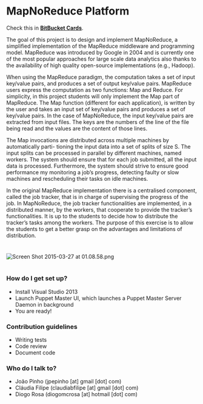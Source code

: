 # MapNoReduce Platform #

Check this in **[BitBucket Cards](http://www.bitbucketcards.com)**.

The goal of this project is to design and implement MapNoReduce, a simplified implementation of the MapReduce middleware and programming model. MapReduce was introduced by Google in 2004 and is currently one of the most popular approaches for large scale data analytics also thanks to the availability of high quality open-source implementations (e.g., Hadoop).

When using the MapReduce paradigm, the computation takes a set of input key/value pairs, and produces a set of output key/value pairs. MapReduce users express the computation as two functions: Map and Reduce. For simplicity, in this project students will only implement the Map part of MapReduce. The Map function (different for each application), is written by the user and takes an input set of key/value pairs and produces a set of key/value pairs. In the case of MapNoReduce, the input key/value pairs are extracted from input files. The keys are the numbers of the line of the file being read and the values are the content of those lines.

The Map invocations are distributed across multiple machines by automatically parti- tioning the input data into a set of splits of size S. The input splits can be processed in parallel by different machines, named workers. The system should ensure that for each job submitted, all the input data is processed. Furthermore, the system should strive to ensure good performance my monitoring a job’s progress, detecting faulty or slow machines and rescheduling their tasks on idle machines.

In the original MapReduce implementation there is a centralised component, called the job tracker, that is in charge of supervising the progress of the job. In MapNoReduce, the job tracker functionalities are implemented, in a distributed manner, by the workers, that cooperate to provide the tracker’s functionalities. It is up to the students to decide how to distribute the tracker’s tasks among the workers. The purpose of this exercise is to allow the students to get a better grasp on the advantages and limitations of distribution.
#
#
![Screen Shot 2015-03-27 at 01.08.58.png](https://bitbucket.org/repo/kAEL4r/images/718225642-Screen%20Shot%202015-03-27%20at%2001.08.58.png)
#
#
### How do I get set up? ###

* Install Visual Studio 2013
* Launch Puppet Master UI, which launches a Puppet Master Server Daemon in background
* You are ready!

### Contribution guidelines ###

* Writing tests
* Code review
* Document code

### Who do I talk to? ###

* João Pinho (jpepinho [at] gmail [dot] com)
* Cláudia Filipe (claudiabfilipe [at] gmail [dot] com)
* Diogo Rosa (diogomcrosa [at] hotmail [dot] com)